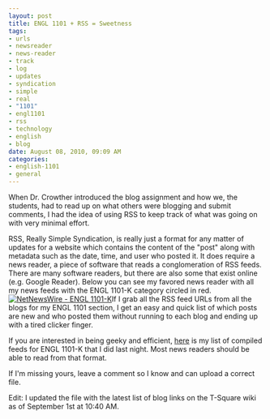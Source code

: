 ```yaml
--- 
layout: post
title: ENGL 1101 + RSS = Sweetness
tags: 
- urls
- newsreader
- news-reader
- track
- log
- updates
- syndication
- simple
- real
- "1101"
- engl1101
- rss
- technology
- english
- blog
date: August 08, 2010, 09:09 AM
categories: 
- english-1101
- general
---
```

When Dr. Crowther introduced the blog assignment and how we, the students, had to read up on what others were blogging and submit comments, I had the idea of using RSS to keep track of what was going on with very minimal effort.

RSS, Really Simple Syndication, is really just a format for any matter of updates for a website which contains the content of the "post" along with metadata such as the date, time, and user who posted it. It does require a news reader, a piece of software that reads a conglomeration of RSS feeds. There are many software readers, but there are also some that exist online (e.g. Google Reader). Below you can see my favored news reader with all my news feeds with the ENGL 1101-K category circled in red.[![](http://www.tanner-smith.com/wp-content/uploads/2010/08/netnewsfire-1024x609.jpg "NetNewsWire - ENGL 1101-K")](http://www.tanner-smith.com/wp-content/uploads/2010/08/netnewsfire.jpg)If I grab all the RSS feed URLs from all the blogs for my ENGL 1101 section, I get an easy and quick list of which posts are new and who posted them without running to each blog and ending up with a tired clicker finger.

If you are interested in being geeky and efficient, [here](http://www.tanner-smith.com/wp-content/uploads/2010/08/ENGL_1101-K.opml) is my list of compiled feeds for ENGL 1101-K that I did last night. Most news readers should be able to read from that format.

If I'm missing yours, leave a comment so I know and can upload a correct file.

Edit: I updated the file with the latest list of blog links on the T-Square wiki as of September 1st at 10:40 AM.
